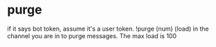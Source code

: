 # purge
if it says bot token, assume it's a user token.
!purge (num) (load) in the channel you are in to purge messages.
The max load is 100
